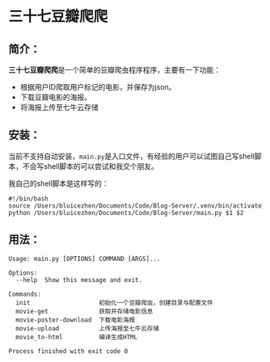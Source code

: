 # 三十七豆瓣爬爬

## 简介：

**三十七豆瓣爬爬**是一个简单的豆瓣爬虫程序程序，主要有一下功能：

- 根据用户ID爬取用户标记的电影，并保存为json。
- 下载豆瓣电影的海报。
- 将海报上传至七牛云存储

## 安装：

当前不支持自动安装，`main.py`是入口文件，有经验的用户可以试图自己写shell脚本，不会写shell脚本的可以尝试和我交个朋友。

我自己的shell脚本是这样写的：

```Shell
#!/bin/bash
source /Users/bluicezhen/Documents/Code/Blog-Server/.venv/bin/activate
python /Users/bluicezhen/Documents/Code/Blog-Server/main.py $1 $2
```

## 用法：

```
Usage: main.py [OPTIONS] COMMAND [ARGS]...

Options:
  --help  Show this message and exit.

Commands:
  init                   初始化一个豆瓣爬虫，创建目录与配置文件
  movie-get              获取并存储电影信息
  movie-poster-download  下载电影海报
  movie-upload           上传海报至七牛云存储
  movie_to-html          编译生成HTML

Process finished with exit code 0
```